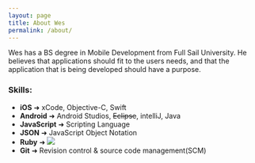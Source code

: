 ```yaml
---
layout: page
title: About Wes
permalink: /about/
---
```


<p>
Wes has a BS degree in Mobile Development from Full Sail University. He believes that applications should fit to the users needs, and that the application that is being developed should have a purpose.</p>

<div>
	<h3>Skills:</h3>
	<ul>
		<li><b>iOS</b> ➜ xCode, Objective-C, Swift</li>
		<li><b>Android</b> ➜ Android Studios, <del>Eclipse</del>, intelliJ, Java</li>
		<li><b>JavaScript</b> ➜ Scripting Language</li>
		<li><b>JSON</b> ➜ JavaScript Object Notation</li>
		<li><b>Ruby</b> ➜ <img src="https://s3.amazonaws.com/f.cl.ly/items/1A3h2E3g21282C23003p/100px-Ruby_logo.svg.png" /> </li>
		<li><b>Git</b> ➜ Revision control & source code management(SCM)</li>
	</ul>
</div>
